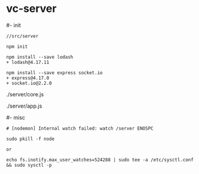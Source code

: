 # vc-server

#- init

```
//src/server

npm init

npm install --save lodash
+ lodash@4.17.11

npm install --save express socket.io
+ express@4.17.0
+ socket.io@2.2.0
```

./server/core.js

./server/app.js

#- misc

```
# [nodemon] Internal watch failed: watch /server ENOSPC

sudo pkill -f node

or

echo fs.inotify.max_user_watches=524288 | sudo tee -a /etc/sysctl.conf && sudo sysctl -p

```